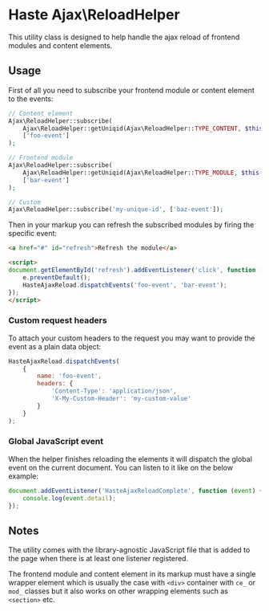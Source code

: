 # Haste Ajax\ReloadHelper

This utility class is designed to help handle the ajax reload of frontend modules and content elements.  


## Usage

First of all you need to subscribe your frontend module or content element to the events:

```php
// Content element
Ajax\ReloadHelper::subscribe(
    Ajax\ReloadHelper::getUniqid(Ajax\ReloadHelper::TYPE_CONTENT, $this->id),
    ['foo-event']
);

// Frontend module
Ajax\ReloadHelper::subscribe(
    Ajax\ReloadHelper::getUniqid(Ajax\ReloadHelper::TYPE_MODULE, $this->id),
    ['bar-event']
);

// Custom
Ajax\ReloadHelper::subscribe('my-unique-id', ['baz-event']);
```

Then in your markup you can refresh the subscribed modules by firing the specific event:

```html
<a href="#" id="refresh">Refresh the module</a>

<script>
document.getElementById('refresh').addEventListener('click', function (e) {
    e.preventDefault();
    HasteAjaxReload.dispatchEvents('foo-event', 'bar-event');
});
</script>
```

### Custom request headers

To attach your custom headers to the request you may want to provide the event as a plain data object:

```js
HasteAjaxReload.dispatchEvents(
    {
        name: 'foo-event', 
        headers: {
            'Content-Type': 'application/json',
            'X-My-Custom-Header': 'my-custom-value'
        }
    }
);
```

### Global JavaScript event

When the helper finishes reloading the elements it will dispatch the global event
on the current document. You can listen to it like on the below example:  

```js
document.addEventListener('HasteAjaxReloadComplete', function (event) {
    console.log(event.detail);
});
```


## Notes

The utility comes with the library-agnostic JavaScript file that is added to the page
when there is at least one listener registered. 

The frontend module and content element in its markup must have a single wrapper element
which is usually the case with `<div>` container with `ce_` or `mod_` classes
but it also works on other wrapping elements such as `<section>` etc.
